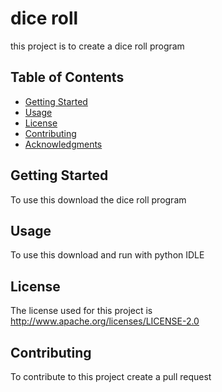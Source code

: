 # dice roll

this project is to create a dice roll program 



## Table of Contents

- [Getting Started](#getting-started)
- [Usage](#usage)
- [License](#license)
- [Contributing](#contributing)
- [Acknowledgments](#acknowledgments)

## Getting Started

To use this download the dice roll program

## Usage

To use this download and run with python IDLE

## License

The license used for this project is http://www.apache.org/licenses/LICENSE-2.0

## Contributing

To contribute to this project create a pull request
